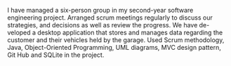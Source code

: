 I have managed a six-person group in my second-year software engineering project. Arranged scrum meetings regularly to discuss our strategies, and decisions as well as review the progress. We have de-veloped a desktop application that stores and manages data regarding the customer and their vehicles held by the garage. Used Scrum methodology, Java, Object-Oriented Programming, UML diagrams, MVC design pattern, Git Hub and SQLite in the project.
